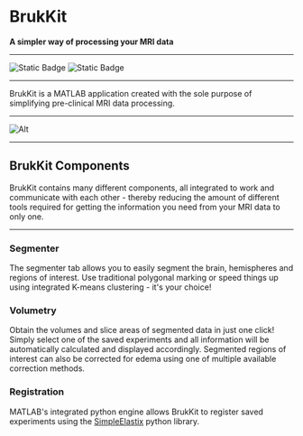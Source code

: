 # BrukKit

<b> A simpler way of processing your MRI data </b>

------------------------------------------------------------------------

![Static Badge](https://img.shields.io/badge/MATLAB-R2021b-orange) ![Static Badge](https://img.shields.io/badge/python-3.9-blue)

------------------------------------------------------------------------

BrukKit is a MATLAB application created with the sole purpose of simplifying pre-clinical MRI data processing.

------------------------------------------------------------------------

![Alt](https://repobeats.axiom.co/api/embed/0aede456283b07c3549addaf43a23a760de55048.svg "Repobeats analytics image")

------------------------------------------------------------------------

 ## BrukKit Components

BrukKit contains many different components, all integrated to work and communicate with each other - thereby reducing the amount of different tools required for getting the information you need from your MRI data to only one.

 ------------------------------------------------------------------------

 ### Segmenter

The segmenter tab allows you to easily segment the brain, hemispheres and regions of interest. Use traditional polygonal marking or speed things up using integrated K-means 
clustering - it's your choice!

### Volumetry

Obtain the volumes and slice areas of segmented data in just one click! Simply select one of the saved experiments and all information will be automatically calculated and
displayed accordingly. Segmented regions of interest can also be corrected for edema using one of multiple available correction methods.

### Registration
 
MATLAB's integrated python engine allows BrukKit to register saved experiments using the [SimpleElastix](https://simpleelastix.github.io/) python library.
